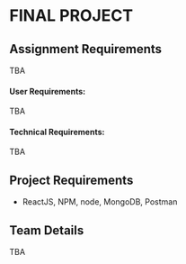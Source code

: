 # FINAL PROJECT

## Assignment Requirements
TBA

#### User Requirements:
TBA


#### Technical Requirements:
TBA

## Project Requirements
* ReactJS, NPM, node, MongoDB, Postman

## Team Details
TBA

